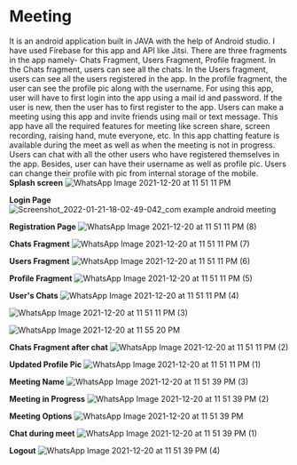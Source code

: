 # Meeting
It is an android application built in JAVA with the help of Android studio. I have used Firebase for this app and API like Jitsi. There are three fragments in the app namely- Chats Fragment, Users Fragment, Profile fragment. In the Chats fragment, users can see all the chats. In the Users fragment, users can see all the users registered in the app. In the profile fragment, the user can see the profile pic along with the username.
For using this app, user will have to first login into the app using a mail id and password. If the user is new, then the user has to first register to the app. Users can make a meeting using this app and invite friends using mail or text message. This app have all the required features for meeting like screen share, screen recording, raising hand, mute everyone, etc.  In this app chatting feature is available during the meet as well as when the meeting is not in progress. Users can chat with all the other users who have registered themselves in the app. Besides, user can have their username as well as profile pic. Users can change their profile with pic from internal storage of the mobile.  
**Splash screen**
![WhatsApp Image 2021-12-20 at 11 51 11 PM](https://user-images.githubusercontent.com/72432586/150528850-47d2260c-b997-43d7-b0ad-5e54b5d9e853.jpeg)


**Login Page**
![Screenshot_2022-01-21-18-02-49-042_com example android meeting](https://user-images.githubusercontent.com/72432586/150528897-e4409922-dc7c-4b74-8da9-4d8b98df0956.jpg)

**Registration Page**
![WhatsApp Image 2021-12-20 at 11 51 11 PM (8)](https://user-images.githubusercontent.com/72432586/150528912-36db8ac4-dca0-4781-a9f6-56f3f2b8f988.jpeg)

**Chats Fragment**
![WhatsApp Image 2021-12-20 at 11 51 11 PM (7)](https://user-images.githubusercontent.com/72432586/150528972-fab738eb-bee6-4e19-a931-de33e436d116.jpeg)

**Users Fragment**
![WhatsApp Image 2021-12-20 at 11 51 11 PM (6)](https://user-images.githubusercontent.com/72432586/150528982-f5b56d21-66c9-4f7d-b639-be27d6aa40b2.jpeg)

**Profile Fragment**
![WhatsApp Image 2021-12-20 at 11 51 11 PM (5)](https://user-images.githubusercontent.com/72432586/150529007-f97cdd5a-d066-40f3-9e8a-0cbecea9687e.jpeg)

**User's Chats**
![WhatsApp Image 2021-12-20 at 11 51 11 PM (4)](https://user-images.githubusercontent.com/72432586/150529015-9e8289b0-8c56-493f-b7d9-4be63d7a4a3a.jpeg)

![WhatsApp Image 2021-12-20 at 11 51 11 PM (3)](https://user-images.githubusercontent.com/72432586/150529025-2b6ff957-d077-4284-884d-ae94b013ed6f.jpeg)

![WhatsApp Image 2021-12-20 at 11 55 20 PM](https://user-images.githubusercontent.com/72432586/150529386-7bd74aba-40e5-4aa8-b884-828f888e9f43.jpeg)

**Chats Fragment after chat**
![WhatsApp Image 2021-12-20 at 11 51 11 PM (2)](https://user-images.githubusercontent.com/72432586/150529064-9a281a77-14da-4076-9ddb-6d59967d2320.jpeg)

**Updated Profile Pic**
![WhatsApp Image 2021-12-20 at 11 51 11 PM (1)](https://user-images.githubusercontent.com/72432586/150529077-efdf7835-417a-4b2d-be35-5695c0973929.jpeg)

**Meeting Name**
![WhatsApp Image 2021-12-20 at 11 51 39 PM (3)](https://user-images.githubusercontent.com/72432586/150529091-7c502f45-ec58-4e90-95e7-4799e3e28bb4.jpeg)

**Meeting in Progress**
![WhatsApp Image 2021-12-20 at 11 51 39 PM (2)](https://user-images.githubusercontent.com/72432586/150529105-fdb55cf7-7bbb-4eef-a55f-4094ee697110.jpeg)

**Meeting Options**
![WhatsApp Image 2021-12-20 at 11 51 39 PM](https://user-images.githubusercontent.com/72432586/150529118-6d997009-976d-476f-9b94-8426ccbdffa8.jpeg)

**Chat during meet**
![WhatsApp Image 2021-12-20 at 11 51 39 PM (1)](https://user-images.githubusercontent.com/72432586/150529128-f1866582-e3fe-4c10-b942-5fbe537f32e9.jpeg)

**Logout**
![WhatsApp Image 2021-12-20 at 11 51 39 PM (4)](https://user-images.githubusercontent.com/72432586/150529158-9f0a9218-c611-4304-8f88-545266730577.jpeg)



